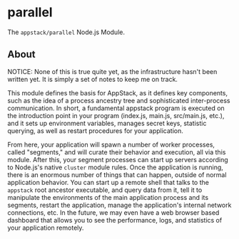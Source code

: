 # parallel

The `appstack/parallel` Node.js Module.

## About

NOTICE: None of this is true quite yet, as the infrastructure hasn't been written yet. It is simply a set of notes to keep me on track.

This module defines the basis for AppStack, as it defines key components, such as the idea of a process ancestry tree and sophisticated inter-process communication. In short, a fundamental appstack program is executed on the introduction point in your program (index.js, main.js, src/main.js, etc.), and it sets up environment variables, manages secret keys, statistic querying, as well as restart procedures for your application.

From here, your application will spawn a number of worker processes, called "segments," and will curate their behavior and execution, all via this module. After this, your segment processes can start up servers according to Node.js's native `cluster` module rules. Once the application is running, there is an enormous number of things that can happen, outside of normal application behavior. You can start up a remote shell that talks to the `appstack` root ancestor executable, and query data from it, tell it to manipulate the environments of the main application process and its segments, restart the application, manage the application's internal network connections, etc. In the future, we may even have a web browser based dashboard that allows you to see the performance, logs, and statistics of your application remotely.

